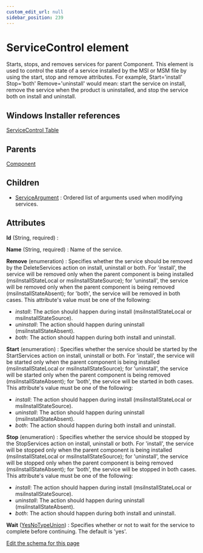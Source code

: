 ```yaml
---
custom_edit_url: null
sidebar_position: 239
---
```

# ServiceControl element
Starts, stops, and removes services for parent Component. This element is used to control the state of a service installed by the MSI or MSM file by using the start, stop and remove attributes. For example, Start='install' Stop='both' Remove='uninstall' would mean: start the service on install, remove the service when the product is uninstalled, and stop the service both on install and uninstall.

## Windows Installer references
[ServiceControl Table](https://docs.microsoft.com/en-us/windows/win32/msi/servicecontrol-table)

## Parents
[Component](component.md)

## Children
* [ServiceArgument](serviceargument.md) : Ordered list of arguments used when modifying services.

## Attributes
**Id** (String, required)
  : 

**Name** (String, required)
  : Name of the service.

**Remove** (enumeration)
  : Specifies whether the service should be removed by the DeleteServices action on install, uninstall or both. For 'install', the service will be removed only when the parent component is being installed (msiInstallStateLocal or msiInstallStateSource); for 'uninstall', the service will be removed only when the parent component is being removed (msiInstallStateAbsent); for 'both', the service will be removed in both cases. This attribute's value must be one of the following:
- *install*: The action should happen during install (msiInstallStateLocal or msiInstallStateSource).
- *uninstall*: The action should happen during uninstall (msiInstallStateAbsent).
- *both*: The action should happen during both install and uninstall.

**Start** (enumeration)
  : Specifies whether the service should be started by the StartServices action on install, uninstall or both. For 'install', the service will be started only when the parent component is being installed (msiInstallStateLocal or msiInstallStateSource); for 'uninstall', the service will be started only when the parent component is being removed (msiInstallStateAbsent); for 'both', the service will be started in both cases. This attribute's value must be one of the following:
- *install*: The action should happen during install (msiInstallStateLocal or msiInstallStateSource).
- *uninstall*: The action should happen during uninstall (msiInstallStateAbsent).
- *both*: The action should happen during both install and uninstall.

**Stop** (enumeration)
  : Specifies whether the service should be stopped by the StopServices action on install, uninstall or both. For 'install', the service will be stopped only when the parent component is being installed (msiInstallStateLocal or msiInstallStateSource); for 'uninstall', the service will be stopped only when the parent component is being removed (msiInstallStateAbsent); for 'both', the service will be stopped in both cases. This attribute's value must be one of the following:
- *install*: The action should happen during install (msiInstallStateLocal or msiInstallStateSource).
- *uninstall*: The action should happen during uninstall (msiInstallStateAbsent).
- *both*: The action should happen during both install and uninstall.

**Wait** ([YesNoTypeUnion](yesnotype.md 'Values of this type will either be "yes"/"true" or "no"/"false".'))
  : Specifies whether or not to wait for the service to complete before continuing. The default is 'yes'.


[Edit the schema for this page](https://github.com/wixtoolset/web/blob/master/src/xsd4/wix.xsd)
